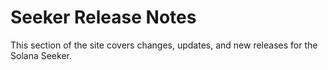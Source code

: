 # Seeker Release Notes

This section of the site covers changes, updates, and new releases for the Solana Seeker.
